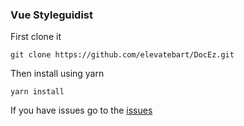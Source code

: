 ### Vue Styleguidist 

First clone it

```git
git clone https://github.com/elevatebart/DocEz.git
```

Then install using yarn

```yarn
yarn install
```

If you have issues go to the [issues](https://github.com/elevatebart/DocEz/issues)